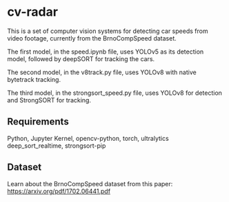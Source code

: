 # cv-radar

This is a set of computer vision systems for detecting car speeds from video footage, currently from the BrnoCompSpeed dataset.

The first model, in the speed.ipynb file, uses YOLOv5 as its detection model, followed by deepSORT for tracking the cars.

The second model, in the v8track.py file, uses YOLOv8 with native bytetrack tracking.

The third model, in the strongsort_speed.py file, uses YOLOv8 for detection and StrongSORT for tracking.
## Requirements

Python, Jupyter Kernel, opencv-python, torch, ultralytics deep_sort_realtime, strongsort-pip 

## Dataset

Learn about the BrnoCompSpeed dataset from this paper: https://arxiv.org/pdf/1702.06441.pdf
